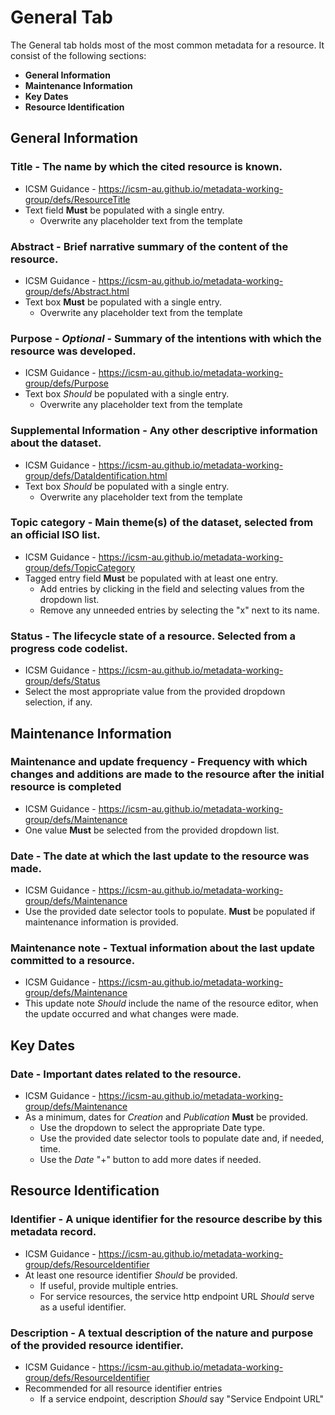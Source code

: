 # General Tab
The General tab holds most of the most common metadata for a resource. It consist of the following sections:
* **General Information**
* **Maintenance Information** 
* **Key Dates**
* **Resource Identification**

## General Information
### **Title** - The name by which the cited resource is known.
* ICSM Guidance - https://icsm-au.github.io/metadata-working-group/defs/ResourceTitle
* Text field **Must** be populated with a single entry.
    * Overwrite any placeholder text from the template
### **Abstract** - Brief narrative summary of the content of the resource.
* ICSM Guidance - https://icsm-au.github.io/metadata-working-group/defs/Abstract.html
* Text box **Must** be populated with a single entry.
    * Overwrite any placeholder text from the template
### **Purpose** - _Optional_ - Summary of the intentions with which the resource was developed.
* ICSM Guidance - https://icsm-au.github.io/metadata-working-group/defs/Purpose
* Text box _Should_ be populated with a single entry.
    * Overwrite any placeholder text from the template
### **Supplemental Information** - Any other descriptive information about the dataset.
* ICSM Guidance - https://icsm-au.github.io/metadata-working-group/defs/DataIdentification.html
* Text box _Should_ be populated with a single entry.
    * Overwrite any placeholder text from the template
### **Topic category** - Main theme(s) of the dataset, selected from an official ISO list.
* ICSM Guidance - https://icsm-au.github.io/metadata-working-group/defs/TopicCategory
* Tagged entry field **Must** be populated with at least one entry. 
    * Add entries by clicking in the field and selecting values from the dropdown list. 
    * Remove any unneeded entries by selecting the "x" next to its name.
### **Status** - The lifecycle state of a resource. Selected from a progress code codelist.
* ICSM Guidance - https://icsm-au.github.io/metadata-working-group/defs/Status
* Select the most appropriate value from the provided dropdown selection, if any.

## Maintenance Information
### **Maintenance and update frequency** - Frequency with which changes and additions are made to the resource after the initial resource is completed
* ICSM Guidance - https://icsm-au.github.io/metadata-working-group/defs/Maintenance
* One value **Must** be selected from the provided dropdown list.
### **Date** - The date at which the last update to the resource was made.
* ICSM Guidance - https://icsm-au.github.io/metadata-working-group/defs/Maintenance
* Use the provided date selector tools to populate. **Must** be populated if maintenance information is provided.
### **Maintenance note** - Textual information about the last update committed to a resource.
* ICSM Guidance - https://icsm-au.github.io/metadata-working-group/defs/Maintenance
* This update note _Should_ include the name of the resource editor, when the update occurred and what changes were made.

## Key Dates
### **Date** - Important dates related to the resource.
* ICSM Guidance - https://icsm-au.github.io/metadata-working-group/defs/Maintenance
* As a minimum, dates for _Creation_ and _Publication_ **Must** be provided. 
    * Use the dropdown to select the appropriate Date type.
    * Use the provided date selector tools to populate date and, if needed, time. 
    * Use the _Date_ "+" button to add more dates if needed.

## Resource Identification
### **Identifier** - A unique identifier for the resource describe by this metadata record. 
* ICSM Guidance - https://icsm-au.github.io/metadata-working-group/defs/ResourceIdentifier
* At least one resource identifier _Should_ be provided. 
    * If useful, provide multiple entries.
    * For service resources, the service http endpoint URL _Should_ serve as a useful identifier.
### **Description** - A textual description of the nature and purpose of the provided resource identifier.
* ICSM Guidance - https://icsm-au.github.io/metadata-working-group/defs/ResourceIdentifier
* Recommended for all resource identifier entries
    * If a service endpoint, description _Should_ say "Service Endpoint URL"